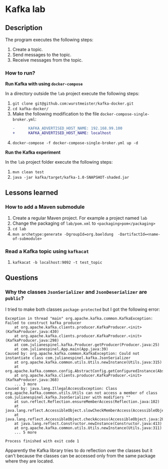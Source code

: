 # Kafka lab

## Description

The program executes the following steps:

1. Create a topic.
1. Send messages to the topic.
1. Receive messages from the topic.

### How to run?

**Run Kafka with using `docker-compose`**

In a directory outside the `lab` project execute the following steps:
1. `git clone git@github.com:wurstmeister/kafka-docker.git`
1. `cd kafka-docker/`
1. Make the following modification to the file `docker-compose-single-broker.yml`:
    ```diff
    -      KAFKA_ADVERTISED_HOST_NAME: 192.168.99.100
    +      KAFKA_ADVERTISED_HOST_NAME: localhost
    ```
1. `docker-compose -f docker-compose-single-broker.yml up -d`

**Run the Kafka experiment**

In the `lab` project folder execute the following steps:
1. `mvn clean test`
1. `java -jar kafka/target/kafka-1.0-SNAPSHOT-shaded.jar`

## Lessons learned

### How to add a Maven submodule

1. Create a regular Maven project. For example a project named `lab`
1. Change the packaging of `lab/pom.xml` to `<packaging>pom</packaging>`
1. `cd lab`
1. `mvn archetype:generate -DgroupId=org.baeldung  -DartifactId=<name-of-submodule>`

### Read a Kafka topic using `kafkacat`

1. `kafkacat -b localhost:9092 -t test_topic`

## Questions

### Why the classes `JsonSerializer` and `JsonDeserializer` are `public`?

I tried to make both classes `package-protected` but I got the following error:

```
Exception in thread "main" org.apache.kafka.common.KafkaException: Failed to construct kafka producer
	at org.apache.kafka.clients.producer.KafkaProducer.<init>(KafkaProducer.java:430)
	at org.apache.kafka.clients.producer.KafkaProducer.<init>(KafkaProducer.java:298)
	at com.julianespinel.kafka.Producer.getProducer(Producer.java:25)
	at com.julianespinel.App.main(App.java:39)
Caused by: org.apache.kafka.common.KafkaException: Could not instantiate class com.julianespinel.kafka.JsonSerializer
	at org.apache.kafka.common.utils.Utils.newInstance(Utils.java:315)
	at org.apache.kafka.common.config.AbstractConfig.getConfiguredInstance(AbstractConfig.java:302)
	at org.apache.kafka.clients.producer.KafkaProducer.<init>(KafkaProducer.java:368)
	... 3 more
Caused by: java.lang.IllegalAccessException: Class org.apache.kafka.common.utils.Utils can not access a member of class com.julianespinel.kafka.JsonSerializer with modifiers ""
	at sun.reflect.Reflection.ensureMemberAccess(Reflection.java:102)
	at java.lang.reflect.AccessibleObject.slowCheckMemberAccess(AccessibleObject.java:296)
	at java.lang.reflect.AccessibleObject.checkAccess(AccessibleObject.java:288)
	at java.lang.reflect.Constructor.newInstance(Constructor.java:413)
	at org.apache.kafka.common.utils.Utils.newInstance(Utils.java:311)
	... 5 more

Process finished with exit code 1
```

Apparently the Kafka library tries to do reflection over the classes but it can't because the classes can be accessed only from the same
package where they are located.
